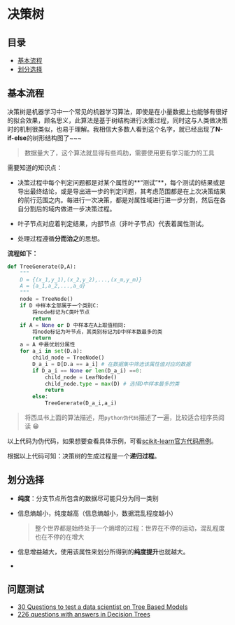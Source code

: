 # 决策树

## 目录

- <a href="#liucheng"> 基本流程</a>
- <a href="#choice">划分选择</a>

##  <a id="liucheng">基本流程</a>

决策树是机器学习中一个常见的机器学习算法，即使是在小量数据上也能够有很好的拟合效果，顾名思义，此算法是基于树结构进行决策过程，同时这与人类做决策时的机制很类似，也易于理解。我相信大多数人看到这个名字，就已经出现了**N-if-else**的树形结构图了~~~

> 数据量大了，这个算法就显得有些鸡肋，需要使用更有学习能力的工具

需要知道的知识点：

- 决策过程中每个判定问题都是对某个属性的**“测试”**，每个测试的结果或是导出最终结论，或是导出进一步的判定问题，其考虑范围都是在上次决策结果的前行范围之内。每进行一次决策，都是对属性域进行进一步分割，然后在各自分割后的域内做进一步决策过程。

- 叶子节点对应着判定结果，内部节点（非叶子节点）代表着属性测试。

- 处理过程遵循**分而治之**的思想。

**流程如下：**

```python
def TreeGenerate(D,A):
    """
    D = {(x_1,y_1),(x_2,y_2),...,(x_m,y_m)}
    A = {a_1,a_2,...,a_d}
    """
    node = TreeNode()
    if D 中样本全部属于一个类别C:
        将node标记为C类叶节点
        return
    if A = None or D 中样本在A上取值相同:
        将node标记为叶节点，其类别标记为D中样本数最多的类
        return
    a = A 中最优划分属性
    for a_i in set(D.a):
        child_node = TreeNode()
        D_a_i = D[D.a == a_i] # 在数据集中筛选该属性值对应的数据
        if D_a_i == None or len(D_a_i) ==0:
            child_node = LeafNode()
            child_node.type = max(D) # 选择D中样本最多的类
            return
        else:
            TreeGenerate(D_a_i,a_i)
```

> 将西瓜书上面的算法描述，用`python伪代码`描述了一遍，比较适合程序员阅读 😁 

以上代码为伪代码，如果想要查看具体示例，可看[scikit-learn官方代码用例]( https://scikit-learn.org/stable/modules/tree.html )。

根据以上代码可知：决策树的生成过程是一个**递归过程**。

##  <a id="choice">划分选择</a>

- **纯度**：分支节点所包含的数据尽可能只分为同一类别

- 信息熵越小，纯度越高（信息熵越小，数据混乱程度越小）

  > 整个世界都是始终处于一个熵增的过程：世界在不停的运动，混乱程度也在不停的在增大

- 信息增益越大，使用该属性来划分所得到的**纯度提升**也就越大。

- 



## 问题测试

- [30 Questions to test a data scientist on Tree Based Models]( https://www.analyticsvidhya.com/blog/2017/09/30-questions-test-tree-based-models/ )
- [226 questions with answers in Decision Trees](https://www.researchgate.net/topic/Decision-Trees)